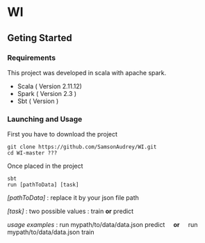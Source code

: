 # WI 

## Geting Started 

### Requirements
This project was developed in scala with apache spark.

* Scala ( Version 2.11.12)
* Spark ( Version 2.3 ) 
* Sbt ( Version )

### Launching and Usage 

First you have to download the project 

```shell
git clone https://github.com/SamsonAudrey/WI.git
cd WI-master ???
```
Once placed in the project 

```shell
sbt
run [pathToData] [task]     
```
 
*[pathToData]* : replace it by your json file path

*[task]* : two possible values : train  **or** predict

*usage examples* :  run mypath/to/data/data.json predict  &nbsp; &nbsp;  **or**  &nbsp; &nbsp;   run mypath/to/data/data.json train
